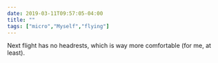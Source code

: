 ```yaml
---
date: 2019-03-11T09:57:05-04:00
title: ""
tags: ["micro","Myself","flying"]
---
```

Next flight has no headrests, which is way more comfortable (for me, at least).
